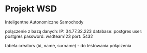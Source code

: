 # Projekt WSD

Inteligentne Autonomiczne Samochody 

połączenie z bazą danych: IP: 34.77.32.223
database: postgres
user: postgres
password: wsdteam123
port: 5432

tabela creators (id, name, surname) - do testowania połączenia
